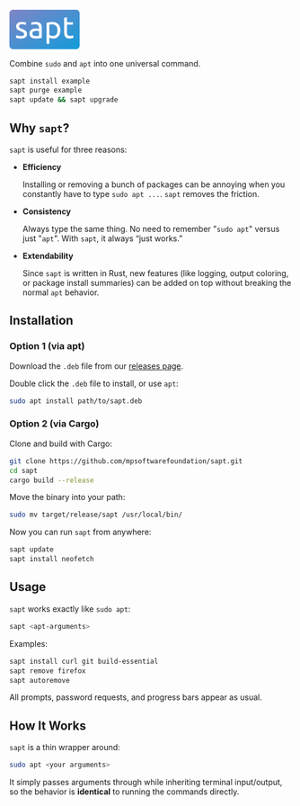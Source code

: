 <img src="assets/sapt_icon.svg" width="125">

Combine `sudo` and `apt` into one universal command.

```bash
sapt install example
sapt purge example
sapt update && sapt upgrade
```

## Why `sapt`?

`sapt` is useful for three reasons:

* **Efficiency**

  Installing or removing a bunch of packages can be annoying when you constantly have to type `sudo apt ...`. `sapt` removes the friction.

* **Consistency**

  Always type the same thing. No need to remember "`sudo apt`" versus just "`apt`". With `sapt`, it always “just works.”

* **Extendability**

  Since `sapt` is written in Rust, new features (like logging, output coloring, or package install summaries) can be added on top without breaking the normal `apt` behavior.

## Installation

### Option 1 (via apt)
Download the `.deb` file from our [releases page](https://github.com/mpsoftwarefoundation/sapt/releases/latest).

Double click the `.deb` file to install, or use `apt`:

```bash
sudo apt install path/to/sapt.deb
```

### Option 2 (via Cargo)
Clone and build with Cargo:

```bash
git clone https://github.com/mpsoftwarefoundation/sapt.git
cd sapt
cargo build --release
```

Move the binary into your path:

```bash
sudo mv target/release/sapt /usr/local/bin/
```

Now you can run `sapt` from anywhere:

```bash
sapt update
sapt install neofetch
```

## Usage

`sapt` works exactly like `sudo apt`:

```bash
sapt <apt-arguments>
```

Examples:

```bash
sapt install curl git build-essential
sapt remove firefox
sapt autoremove
```

All prompts, password requests, and progress bars appear as usual.

## How It Works

`sapt` is a thin wrapper around:

```bash
sudo apt <your arguments>
```

It simply passes arguments through while inheriting terminal input/output, so the behavior is **identical** to running the commands directly.
